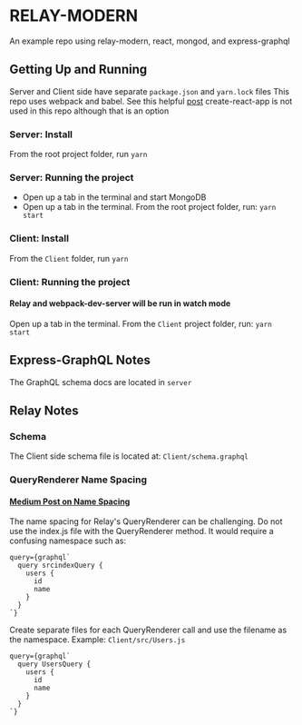 # RELAY-MODERN
An example repo using relay-modern, react, mongod, and express-graphql

## Getting Up and Running
Server and Client side have separate `package.json` and `yarn.lock` files
This repo uses webpack and babel. See this helpful [post](https://www.valentinog.com/blog/react-webpack-babel/)
create-react-app is not used in this repo although that is an option

### Server: Install
From the root project folder, run `yarn`

### Server: Running the project
- Open up a tab in the terminal and start MongoDB
- Open up a tab in the terminal. From the root project folder, run: `yarn start`

### Client: Install
From the `Client` folder, run `yarn`

### Client: Running the project
#### Relay and webpack-dev-server will be run in watch mode
Open up a tab in the terminal. From the `Client` project folder, run: `yarn start`

## Express-GraphQL Notes
The GraphQL schema docs are located in `server`

## Relay Notes
[Getting started doc]:(https://facebook.github.io/relay/docs/en/query-renderer.html)
### Schema
The Client side schema file is located at: `Client/schema.graphql`

### QueryRenderer Name Spacing
#### [Medium Post on Name Spacing](https://medium.com/@feus4177/an-adventure-with-graphql-and-relay-part-1-1381e285edd2)
The name spacing for Relay's QueryRenderer can be challenging. Do not use the
index.js file with the QueryRenderer method. It would require a confusing
namespace such as:
```
query={graphql`
  query srcindexQuery {
    users {
      id
      name
    }
  }
`}
```

Create separate files for each QueryRenderer call and use the filename as the
namespace. Example: `Client/src/Users.js`
```
query={graphql`
  query UsersQuery {
    users {
      id
      name
    }
  }
`}
```
